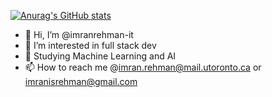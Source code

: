 [![Anurag's GitHub stats](https://github-readme-stats.vercel.app/api?username=imranrehman-it&theme=dark&show_icons=true)](https://github.com/anuraghazra/github-readme-stats)
- 👋 Hi, I’m @imranrehman-it
- 👀 I’m interested in full stack dev
- 🌱 Studying Machine Learning and AI
- 📫 How to reach me @imran.rehman@mail.utoronto.ca or imranisrehman@gmail.com




